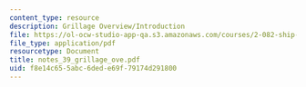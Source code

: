 ```yaml
---
content_type: resource
description: Grillage Overview/Introduction
file: https://ol-ocw-studio-app-qa.s3.amazonaws.com/courses/2-082-ship-structural-analysis-design-13-122-spring-2003/f8e14c655abc6dede69f79174d291800_notes_39_grillage_ove.pdf
file_type: application/pdf
resourcetype: Document
title: notes_39_grillage_ove.pdf
uid: f8e14c65-5abc-6ded-e69f-79174d291800
---
```

